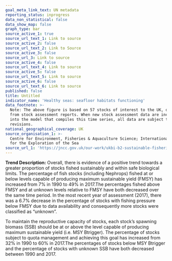 ```yaml
---
goal_meta_link_text: UN metadata
reporting_status: inprogress
data_non_statistical: false
data_show_map: false
graph_type: bar
source_active_1: true
source_url_text_1: Link to source
source_active_2: false
source_url_text_2: Link to Source
source_active_3: false
source_url_3: Link to source
source_active_4: false
source_url_text_4: Link to source
source_active_5: false
source_url_text_5: Link to source
source_active_6: false
source_url_text_6: Link to source
published: false
title: Untitled
indicator_name: 'Healthy seas: seafloor habitats functioning'
data_footnote: >-
  Note: The above figure is based on 57 stocks of interest to the UK, derived
  from stock assessment reports. When new stock assessment data are incorporated
  into the model that compiles this time series, all data are subject to minor
  revisions.
national_geographical_coverage: UK
source_organisation_1: >-
  Centre for Environment, Fisheries & Aquaculture Science; International Council
  for the Exploration of the Sea
source_url_1: 'https://jncc.gov.uk/our-work/ukbi-b2-sustainable-fisheries/'
---
```

**Trend Description:** Overall, there is evidence of a positive trend towards a greater
proportion of stocks fished sustainably and within safe biological limits. The percentage of
fish stocks (including Nephrops) fished at or below levels capable of producing maximum
sustainable yield (FMSY) has increased from 7% in 1990 to 49% in 2017.The percentages
fished above FMSY and at unknown levels relative to FMSY have both decreased over the
same time period. In the most recent year of assessment (2017), there was a 6.7%
decrease in the percentage of stocks with fishing pressure below FMSY due to data
availability and consequently more stocks were classified as “unknown”.

To maintain the reproductive capacity of stocks, each stock’s spawning biomass (SSB)
should be at or above the level capable of producing maximum sustainable yield (i.e. MSY
Btrigger). The percentage of stocks subject to quota management and achieving this goal
has increased from 32% in 1990 to 60% in 2017.The percentages of stocks below MSY
Btrigger and the percentage of stocks with unknown SSB have both decreased between
1990 and 2017.
